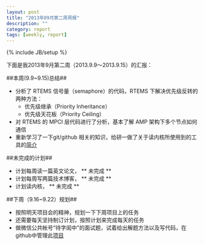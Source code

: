 ```yaml
---
layout: post
title: "2013年09月第二周周报"
description: ""
category: report 
tags: [weekly, report]
---
```

{% include JB/setup %}

下面是我2013年9月第二周（2013.9.9～2013.9.15）的汇报：

##本周(9.9~9.15)总结##
* 分析了 RTEMS 信号量（semaphore）的代码，RTEMS 下解决优先级反转的两种方法：
  * 优先级继承（Priority Inheritance）
  * 优先级天花板（Priority Ceiling）
* 对 RTEMS 的 MPCI 层代码进行了分析，基本了解 AMP 架构下多个节点如何通信
* 重新学习了一下git/github 相关的知识，给研一做了关于读内核所使用到的工具的[简介](https://github.com/eslab2013-ustc/RTFSC_Linux_Kernel/tree/master/2013.9.14_Introduction)

##未完成的计划##
* 计划每周读一篇英文论文，  ** 未完成 ** 
* 计划每周写两篇技术博客，  ** 未完成 **
* 计划读内核，   ** 未完成 **

##下周（9.16~9.22）规划##
* 按照明天项目会的精神，规划一下下周项目上的任务
* 还需要每天坚持制订计划，按照计划来完成每天的任务
* 做微信公共帐号“待字闺中”的面试题，试着给出解题方法以及写代码，在github中管理此[项目](https://github.com/hazirguo/Interview)


